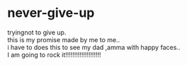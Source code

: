 # never-give-up
tryingnot to give up.<br>
this is my promise made by me to me..<br>
i have to does this to see my dad ,amma with happy faces..<br>
I am going to rock it!!!!!!!!!!!!!!!!!!!!
